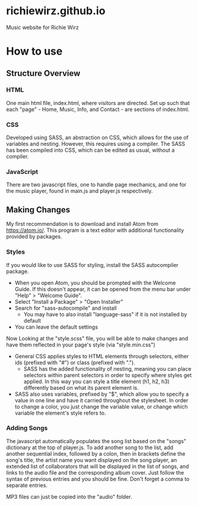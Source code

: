 # richiewirz.github.io
Music website for Richie Wirz

# How to use
## Structure Overview
### HTML
One main html file, index.html, where visitors are directed. Set up such that each "page" - Home, Music, Info, and Contact - are sections of index.html.

### CSS
Developed using SASS, an abstraction on CSS, which allows for the use of variables and nesting. However, this requires using a compiler. The SASS has been compiled into CSS, which can be edited as usual, without a compiler.

### JavaScript
There are two javascript files, one to handle page mechanics, and one for the music player, found in main.js and player.js respectively.

## Making Changes
My first recommendation is to download and install Atom from https://atom.io/. This program is a text editor with additional functionality provided by packages.

### Styles
If you would like to use SASS for styling, install the SASS autocompiler package.
* When you open Atom, you should be prompted with the Welcome Guide. If this doesn't appear, it can be opened from the menu bar under "Help" > "Welcome Guide".
* Select "Install a Package" > "Open Installer"
* Search for "sass-autocompile" and install
  * You may have to also install "language-sass" if it is not installed by default
* You can leave the default settings

Now Looking at the "style.scss" file, you will be able to make changes and have them reflected in your page's style (via "style.min.css")
* General CSS applies styles to HTML elements through selectors, either ids (prefixed with "#") or class (prefixed with ".").
  * SASS has the added functionality of nesting, meaning you can place selectors within parent selectors in order to specify where styles get applied. In this way you can style a title element (h1, h2, h3) differently based on what its parent element is.
* SASS also uses variables, prefixed by "$", which allow you to specify a value in one line and have it carried throughout the stylesheet. In order to change a color, you just change the variable value, or change which variable the element's style refers to.

### Adding Songs
The javascript automatically populates the song list based on the "songs" dictionary at the top of player.js. To add another song to the list, add another sequential index, followed by a colon, then in brackets define the song's title, the artist name you want displayed on the song player, an extended list of collaborators that will be displayed in the list of songs, and links to the audio file and the corresponding album cover. Just follow the syntax of previous entries and you should be fine. Don't forget a comma to separate entries.

MP3 files can just be copied into the "audio" folder.
